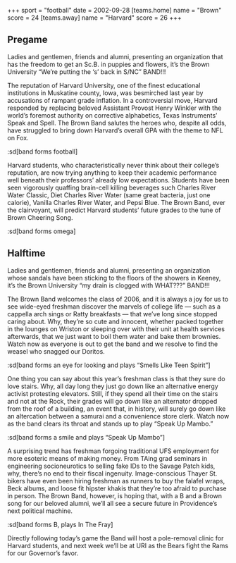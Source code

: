 +++
sport = "football"
date = 2002-09-28
[teams.home]
name = "Brown"
score = 24
[teams.away]
name = "Harvard"
score = 26
+++

## Pregame

Ladies and gentlemen, friends and alumni, presenting an organization that has the freedom to get an Sc.B. in puppies and flowers, it’s the Brown University “We’re putting the ‘s’ back in S/NC” BAND!!!

The reputation of Harvard University, one of the finest educational institutions in Muskatine county, Iowa, was besmirched last year by accusations of rampant grade inflation. In a controversial move, Harvard responded by replacing beloved Assistant Provost Henry Winkler with the world’s foremost authority on corrective alphabetics, Texas Instruments’ Speak and Spell. The Brown Band salutes the heroes who, despite all odds, have struggled to bring down Harvard’s overall GPA with the theme to NFL on Fox.

:sd[band forms football]

Harvard students, who characteristically never think about their college’s reputation, are now trying anything to keep their academic performance well beneath their professors’ already low expectations. Students have been seen vigorously quaffing brain-cell killing beverages such Charles River Water Classic, Diet Charles River Water (same great bacteria, just one calorie), Vanilla Charles River Water, and Pepsi Blue. The Brown Band, ever the clairvoyant, will predict Harvard students’ future grades to the tune of Brown Cheering Song.

:sd[band forms omega]

## Halftime

Ladies and gentlemen, friends and alumni, presenting an organization whose sandals have been sticking to the floors of the showers in Keeney, it’s the Brown University “my drain is clogged with WHAT???” BAND!!!

The Brown Band welcomes the class of 2006, and it is always a joy for us to see wide-eyed freshman discover the marvels of college life — such as a cappella arch sings or Ratty breakfasts — that we’ve long since stopped caring about. Why, they’re so cute and innocent, whether packed together in the lounges on Wriston or sleeping over with their unit at health services afterwards, that we just want to boil them water and bake them brownies. Watch now as everyone is out to get the band and we resolve to find the weasel who snagged our Doritos.

:sd[band forms an eye for looking and plays “Smells Like Teen Spirit”]

One thing you can say about this year’s freshman class is that they sure do love stairs. Why, all day long they just go down like an alternative energy activist protesting elevators. Still, if they spend all their time on the stairs and not at the Rock, their grades will go down like an alternator dropped from the roof of a building, an event that, in history, will surely go down like an altercation between a samurai and a convenience store clerk. Watch now as the band clears its throat and stands up to play “Speak Up Mambo.”

:sd[band forms a smile and plays “Speak Up Mambo”]

A surprising trend has freshman forgoing traditional UFS employment for more esoteric means of making money. From TAing grad seminars in engineering socioneurotics to selling fake IDs to the Savage Patch kids, why, there’s no end to their fiscal ingenuity. Image-conscious Thayer St. bikers have even been hiring freshman as runners to buy the falafel wraps, Beck albums, and loose fit hipster khakis that they’re too afraid to purchase in person. The Brown Band, however, is hoping that, with a B and a Brown song for our beloved alumni, we’ll all see a secure future in Providence’s next political machine.

:sd[band forms B, plays In The Fray]

Directly following today’s game the Band will host a pole-removal clinic for Harvard students, and next week we’ll be at URI as the Bears fight the Rams for our Governor’s favor.
